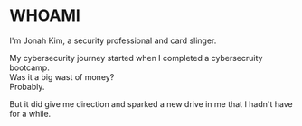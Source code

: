 # WHOAMI

I'm Jonah Kim, a security professional and card slinger.

My cybersecurity journey started when I completed a cybersecruity bootcamp.\
Was it a big wast of money?\
Probably. 

But it did give me direction and sparked a new drive in me that I hadn't have for a while. 


